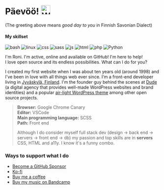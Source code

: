 # Päevöö! <img src="https://user-images.githubusercontent.com/1534150/172605845-b63b82dc-cbff-46f1-b4b0-41c7db605ce8.gif" width="30" alt="Waving hand animation">

(The greeting above means <i>good day to you</i> in Finnish Savonian Dialect)<br>

#### My skillset

![bash](https://img.shields.io/badge/bash-%23121011.svg?style=for-the-badge&color=%23222222&logo=gnu-bash&logoColor=white) ![linux](https://img.shields.io/badge/Linux-FCC624?style=for-the-badge&logo=linux&logoColor=black) ![css](https://img.shields.io/badge/CSS-239120?&style=for-the-badge&logo=css3&logoColor=white) ![sass](https://img.shields.io/badge/Sass-CC6699?style=for-the-badge&logo=sass&logoColor=white) ![js](https://img.shields.io/badge/JavaScript-F7DF1E?style=for-the-badge&logo=javascript&logoColor=black) ![html](https://img.shields.io/badge/HTML5-E34F26?style=for-the-badge&logo=html5&logoColor=white) ![php](https://img.shields.io/badge/PHP-777BB4?style=for-the-badge&logo=php&logoColor=white) ![Python](https://img.shields.io/badge/python-3670A0?style=for-the-badge&logo=python&logoColor=ffdd54)

I'm Roni. I'm active, online and available on GitHub! I'm here to help!<br>
I love open source and its endless possibilities. What can I do for you?

I created my first website when I was about ten years old (around 1998) and I've been in love with all things web ever since. I'm a front-end developer living in [Jyväskylä, Finland](https://visitjyvaskyla.fi/en). I'm the founder guy behind the scenes at [Dude](https://www.dude.fi) (a digital agency that provides well-made WordPress websites and brand identities) and a popular [air-light WordPress theme](https://github.com/digitoimistodude/air-light) among other open source projects.

> **Browser:** Google Chrome Canary<br>
> **Editor:** VSCode<br>
> **Main programming language:** SCSS<br>
> **Path:** Front end
> 
> Although I do consider myself full stack dev (design → back end → servers → front end → db) my passion and top skills are in **servers** CSS, HTML and a11y. I know it's a funny combo.

### Ways to support what I do

- [Become a GitHub Sponsor](https://github.com/sponsors/ronilaukkarinen)
- [Ko-fi](https://ko-fi.com/rolle)
- [Buy me a coffee](https://www.buymeacoffee.com/Fd140aV)
- [Buy my music on Bandcamp](https://streetgazer.bandcamp.com/music)
